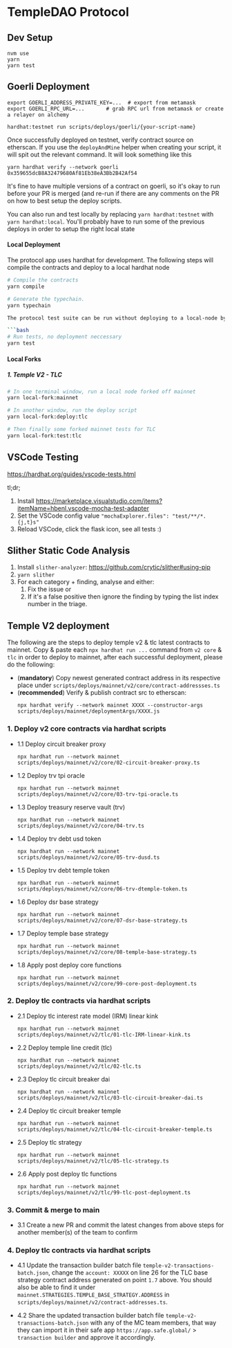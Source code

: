 # TempleDAO Protocol

## Dev Setup
```
nvm use
yarn
yarn test
```


## Goerli Deployment
```
export GOERLI_ADDRESS_PRIVATE_KEY=...  # export from metamask 
export GOERLI_RPC_URL=... 		# grab RPC url from metamask or create a relayer on alchemy

hardhat:testnet run scripts/deploys/goerli/{your-script-name}
```

Once successfully deployed on testnet, verify contract source on etherscan. If you use the `deployAndMine` helper when creating your
script, it will spit out the relevant command. It will look something like this

```
yarn hardhat verify --network goerli 0x359655dcB8A32479680Af81Eb38eA3Bb2B42Af54 
```

It's fine to have multiple versions of a contract on goerli, so it's okay to run before your PR is merged (and re-run if there are any
comments on the PR on how to best setup the deploy scripts.

You can also run and test locally by replacing `yarn hardhat:testnet` with `yarn hardhat:local`. You'll probably have to run some of the previous deploys
in order to setup the right local state



#### Local Deployment

The protocol app uses hardhat for development. The following steps will compile the contracts and deploy to a local hardhat node

```bash
# Compile the contracts
yarn compile

# Generate the typechain.
yarn typechain

The protocol test suite can be run without deploying to a local-node by running

```bash
# Run tests, no deployment neccessary
yarn test
```

#### Local Forks

##### 1. Temple V2 - TLC

```bash
# In one terminal window, run a local node forked off mainnet
yarn local-fork:mainnet

# In another window, run the deploy script
yarn local-fork:deploy:tlc

# Then finally some forked mainnet tests for TLC
yarn local-fork:test:tlc
```

## VSCode Testing

https://hardhat.org/guides/vscode-tests.html

tl;dr;
  1. Install https://marketplace.visualstudio.com/items?itemName=hbenl.vscode-mocha-test-adapter
  2. Set the VSCode config value `"mochaExplorer.files": "test/**/*.{j,t}s"`
  3. Reload VSCode, click the flask icon, see all tests :)

## Slither Static Code Analysis

1. Install `slither-analyzer`: <https://github.com/crytic/slither#using-pip>
2. `yarn slither`
3. For each category + finding, analyse and either:
   1. Fix the issue or
   2. If it's a false positive then ignore the finding by typing the list index number in the triage.


## Temple V2 deployment

The following are the steps to deploy temple v2 & tlc latest contracts to mainnet. Copy & paste each `npx hardhat run ...` command from `v2 core` & `tlc` in order to deploy to mainnet, after each successful deployment, please do the following:

- (**mandatory**) Copy newest generated contract address in its respective place under `scripts/deploys/mainnet/v2/core/contract-addressses.ts`
- (**recommended**) Verify & publish contract src to etherscan:
  ```
  npx hardhat verify --network mainnet XXXX --constructor-args scripts/deploys/mainnet/deploymentArgs/XXXX.js
  ```


### 1. Deploy v2 core contracts via hardhat scripts

- 1.1 Deploy circuit breaker proxy
  ```
  npx hardhat run --network mainnet scripts/deploys/mainnet/v2/core/02-circuit-breaker-proxy.ts
  ```

- 1.2 Deploy trv tpi oracle
  ```
  npx hardhat run --network mainnet scripts/deploys/mainnet/v2/core/03-trv-tpi-oracle.ts
  ```
 
- 1.3 Deploy treasury reserve vault (trv)
  ```
  npx hardhat run --network mainnet scripts/deploys/mainnet/v2/core/04-trv.ts
  ```
 
- 1.4 Deploy trv debt usd token
  ```
  npx hardhat run --network mainnet scripts/deploys/mainnet/v2/core/05-trv-dusd.ts
  ```

- 1.5 Deploy trv debt temple token
  ```
  npx hardhat run --network mainnet scripts/deploys/mainnet/v2/core/06-trv-dtemple-token.ts
  ```

- 1.6 Deploy dsr base strategy
  ```
  npx hardhat run --network mainnet scripts/deploys/mainnet/v2/core/07-dsr-base-strategy.ts
  ```

- 1.7 Deploy temple base strategy
  ```
  npx hardhat run --network mainnet scripts/deploys/mainnet/v2/core/08-temple-base-strategy.ts
  ```

- 1.8 Apply post deploy core functions
  ```
  npx hardhat run --network mainnet scripts/deploys/mainnet/v2/core/99-core-post-deployment.ts
  ```

### 2. Deploy tlc contracts via hardhat scripts

- 2.1 Deploy tlc interest rate model (IRM) linear kink
  ```
  npx hardhat run --network mainnet scripts/deploys/mainnet/v2/tlc/01-tlc-IRM-linear-kink.ts
  ```

- 2.2 Deploy temple line credit (tlc)
  ```
  npx hardhat run --network mainnet scripts/deploys/mainnet/v2/tlc/02-tlc.ts
  ```

- 2.3 Deploy tlc circuit breaker dai
  ```
  npx hardhat run --network mainnet scripts/deploys/mainnet/v2/tlc/03-tlc-circuit-breaker-dai.ts
  ```

- 2.4 Deploy tlc circuit breaker temple
  ```
  npx hardhat run --network mainnet scripts/deploys/mainnet/v2/tlc/04-tlc-circuit-breaker-temple.ts
  ```

- 2.5 Deploy tlc strategy
  ```
  npx hardhat run --network mainnet scripts/deploys/mainnet/v2/tlc/05-tlc-strategy.ts
  ```

- 2.6 Apply post deploy tlc functions 
  ```
  npx hardhat run --network mainnet scripts/deploys/mainnet/v2/tlc/99-tlc-post-deployment.ts
  ```

### 3. Commit & merge to main

- 3.1 Create a new PR and commit the latest changes from above steps for another member(s) of the team to confirm

### 4. Deploy tlc contracts via hardhat scripts

- 4.1 Update the transaction builder batch file `temple-v2-transactions-batch.json`, change the `account: XXXXX` on line 26 for the TLC base strategy contract address generated on point `1.7` above. You should also be able to find it under `mainnet.STRATEGIES.TEMPLE_BASE_STRATEGY.ADDRESS` in `scripts/deploys/mainnet/v2/contract-addresses.ts`.

- 4.2 Share the updated transaction builder batch file `temple-v2-transactions-batch.json` with any of the MC team members, that way they can import it in their safe app `https://app.safe.global/` > `transaction builder` and approve it accordingly.